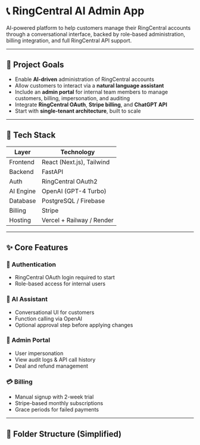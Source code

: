 # 📞 RingCentral AI Admin App

AI-powered platform to help customers manage their RingCentral accounts through a conversational interface, backed by role-based administration, billing integration, and full RingCentral API support.

---

## 🚀 Project Goals

- Enable **AI-driven** administration of RingCentral accounts
- Allow customers to interact via a **natural language assistant**
- Include an **admin portal** for internal team members to manage customers, billing, impersonation, and auditing
- Integrate **RingCentral OAuth**, **Stripe billing**, and **ChatGPT API**
- Start with **single-tenant architecture**, built to scale

---

## 🧱 Tech Stack

| Layer       | Technology                |
|-------------|---------------------------|
| Frontend    | React (Next.js), Tailwind |
| Backend     | FastAPI                   |
| Auth        | RingCentral OAuth2        |
| AI Engine   | OpenAI (GPT-4 Turbo)      |
| Database    | PostgreSQL / Firebase     |
| Billing     | Stripe                    |
| Hosting     | Vercel + Railway / Render |

---

## ✨ Core Features

### 🔐 Authentication
- RingCentral OAuth login required to start
- Role-based access for internal users

### 🧠 AI Assistant
- Conversational UI for customers
- Function calling via OpenAI
- Optional approval step before applying changes

### 💼 Admin Portal
- User impersonation
- View audit logs & API call history
- Deal and refund management

### 💳 Billing
- Manual signup with 2-week trial
- Stripe-based monthly subscriptions
- Grace periods for failed payments

---

## 📁 Folder Structure (Simplified)


